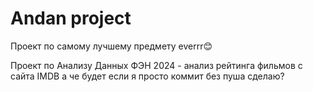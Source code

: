 # Andan project
Проект по самому лучшему предмету everrr😊


Проект по Анализу Данных ФЭН 2024 - анализ рейтинга фильмов с сайта IMDB
а че будет если я просто коммит без пуша сделаю?




